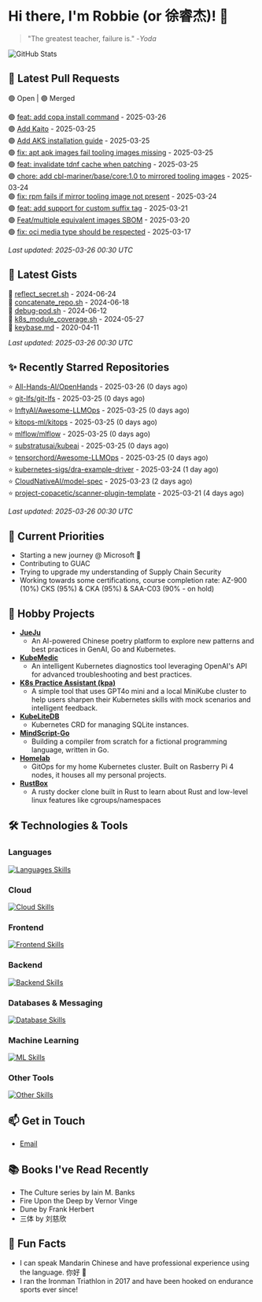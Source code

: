 # Hi there, I'm Robbie (or 徐睿杰)! 👋

> "The greatest teacher, failure is." -_Yoda_

![GitHub Stats](https://github-readme-stats.vercel.app/api?username=robert-cronin&show_icons=true&theme=radical)

<!-- START_SECTION:prs -->
## 🔄 Latest Pull Requests

🟢 Open | 🟣 Merged

🟢 [feat: add copa install command](https://github.com/project-copacetic/copacetic/pull/987) - 2025-03-26<br>
🟣 [Add Kaito](https://github.com/tensorchord/Awesome-LLMOps/pull/197) - 2025-03-25<br>
🟣 [Add AKS installation guide](https://github.com/substratusai/kubeai/pull/471) - 2025-03-25<br>
🟢 [fix: apt apk images fail tooling images missing](https://github.com/project-copacetic/copacetic/pull/985) - 2025-03-25<br>
🟢 [feat: invalidate tdnf cache when patching](https://github.com/project-copacetic/copacetic/pull/973) - 2025-03-25<br>
🟣 [chore: add cbl-mariner/base/core:1.0 to mirrored tooling images](https://github.com/project-copacetic/copacetic/pull/979) - 2025-03-24<br>
🟢 [fix: rpm fails if mirror tooling image not present](https://github.com/project-copacetic/copacetic/pull/978) - 2025-03-24<br>
🟣 [feat: add support for custom suffix tag](https://github.com/project-copacetic/copacetic/pull/961) - 2025-03-21<br>
🟣 [Feat/multiple equivalent images SBOM](https://github.com/guacsec/guac/pull/2467) - 2025-03-20<br>
🟢 [fix: oci media type should be respected](https://github.com/project-copacetic/copacetic/pull/949) - 2025-03-17<br>

*Last updated: 2025-03-26 00:30 UTC*<!-- END_SECTION:prs -->

<!-- START_SECTION:gists -->
## 📜 Latest Gists

📜 [reflect_secret.sh](https://gist.github.com/robert-cronin/c4df6777ba61bacd45a4bd67b5ea5b34) - 2024-06-24<br>
📜 [concatenate_repo.sh](https://gist.github.com/robert-cronin/02215e61893d6616fc0d269e829b50ed) - 2024-06-18<br>
📜 [debug-pod.sh](https://gist.github.com/robert-cronin/0a76a112fe444bccd50cb7ac56e8b1b5) - 2024-06-12<br>
📜 [k8s_module_coverage.sh](https://gist.github.com/robert-cronin/150e3044b916ebe597478b1294f97da8) - 2024-05-27<br>
📜 [keybase.md](https://gist.github.com/robert-cronin/a8474252ac7483f7c1de43dd8a7308e3) - 2020-04-11<br>

*Last updated: 2025-03-26 00:30 UTC*<!-- END_SECTION:gists -->

<!-- START_SECTION:starred -->
## ✨ Recently Starred Repositories

⭐ [All-Hands-AI/OpenHands](https://github.com/All-Hands-AI/OpenHands) - 2025-03-26 (0 days ago)<br>
⭐ [git-lfs/git-lfs](https://github.com/git-lfs/git-lfs) - 2025-03-25 (0 days ago)<br>
⭐ [InftyAI/Awesome-LLMOps](https://github.com/InftyAI/Awesome-LLMOps) - 2025-03-25 (0 days ago)<br>
⭐ [kitops-ml/kitops](https://github.com/kitops-ml/kitops) - 2025-03-25 (0 days ago)<br>
⭐ [mlflow/mlflow](https://github.com/mlflow/mlflow) - 2025-03-25 (0 days ago)<br>
⭐ [substratusai/kubeai](https://github.com/substratusai/kubeai) - 2025-03-25 (0 days ago)<br>
⭐ [tensorchord/Awesome-LLMOps](https://github.com/tensorchord/Awesome-LLMOps) - 2025-03-25 (0 days ago)<br>
⭐ [kubernetes-sigs/dra-example-driver](https://github.com/kubernetes-sigs/dra-example-driver) - 2025-03-24 (1 day ago)<br>
⭐ [CloudNativeAI/model-spec](https://github.com/CloudNativeAI/model-spec) - 2025-03-23 (2 days ago)<br>
⭐ [project-copacetic/scanner-plugin-template](https://github.com/project-copacetic/scanner-plugin-template) - 2025-03-21 (4 days ago)<br>

*Last updated: 2025-03-26 00:30 UTC*<!-- END_SECTION:starred -->

## 🔭 Current Priorities

- Starting a new journey @ Microsoft 🚀
- Contributing to GUAC
- Trying to upgrade my understanding of Supply Chain Security
- Working towards some certifications, course completion rate: AZ-900 (10%) CKS (95%) & CKA (95%) & SAA-C03 (90% - on hold)

## 🚀 Hobby Projects

- [**JueJu**](https://github.com/robert-cronin/jueju)
  - An AI-powered Chinese poetry platform to explore new patterns and best practices in GenAI, Go and Kubernetes.
- [**KubeMedic**](https://github.com/robert-cronin/kubemedic)
  - An intelligent Kubernetes diagnostics tool leveraging OpenAI's API for advanced troubleshooting and best practices.
- [**K8s Practice Assistant (kpa)**](https://github.com/robert-cronin/kpa)
  - A simple tool that uses GPT4o mini and a local MiniKube cluster to help users sharpen their Kubernetes skills with mock scenarios and intelligent feedback.
- [**KubeLiteDB**](https://github.com/robert-cronin/KubeLiteDB)
  - Kubernetes CRD for managing SQLite instances.
- [**MindScript-Go**](https://github.com/robert-cronin/mindscript-go)
  - Building a compiler from scratch for a fictional programming language, written in Go.
- [**Homelab**](https://github.com/robert-cronin/homelab)
  - GitOps for my home Kubernetes cluster. Built on Rasberry Pi 4 nodes, it houses all my personal projects.
- [**RustBox**](https://github.com/robert-cronin/rust-box)
  - A rusty docker clone built in Rust to learn about Rust and low-level linux features like cgroups/namespaces

## 🛠️ Technologies & Tools

### Languages

[![Languages Skills](https://skillicons.dev/icons?i=go,typescript,python,bash)](https://skillicons.dev)

### Cloud

[![Cloud Skills](https://skillicons.dev/icons?i=kubernetes,aws,linux,terraform,githubactions,jenkins)](https://skillicons.dev)

### Frontend

[![Frontend Skills](https://skillicons.dev/icons?i=mui,react,redux,figma,styledcomponents,nextjs,vite,css,html,ts)](https://skillicons.dev)

### Backend

[![Backend Skills](https://skillicons.dev/icons?i=nodejs,fastapi,express,postgres,python)](https://skillicons.dev)

### Databases & Messaging

[![Database Skills](https://skillicons.dev/icons?i=mongodb,postgresql,mysql,redis,rabbitmq,kafka)](https://skillicons.dev)

### Machine Learning

[![ML Skills](https://skillicons.dev/icons?i=tensorflow,elasticsearch,pytorch,opencv)](https://skillicons.dev)

### Other Tools

[![Other Skills](https://skillicons.dev/icons?i=vscode,git,docker,jest,cypress,grafana,prometheus,bash)](https://skillicons.dev)

## 📫 Get in Touch

- [Email](mailto:robert.cronin@uqconnect.edu.au)

## 📚 Books I've Read Recently

- The Culture series by Iain M. Banks
- Fire Upon the Deep by Vernor Vinge
- Dune by Frank Herbert
- 三体 by 刘慈欣

## 🌟 Fun Facts

- I can speak Mandarin Chinese and have professional experience using the language. 你好 👋
- I ran the Ironman Triathlon in 2017 and have been hooked on endurance sports ever since!
